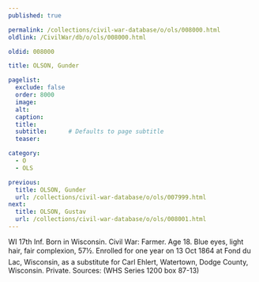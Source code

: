 ```yaml
---
published: true

permalink: /collections/civil-war-database/o/ols/008000.html
oldlink: /CivilWar/db/o/ols/008000.html

oldid: 008000

title: OLSON, Gunder

pagelist:
  exclude: false
  order: 8000
  image: 
  alt:
  caption:
  title:
  subtitle:      # Defaults to page subtitle
  teaser:

category: 
  - O 
  - OLS

previous:
  title: OLSON, Gunder
  url: /collections/civil-war-database/o/ols/007999.html  
next:
  title: OLSON, Gustav
  url: /collections/civil-war-database/o/ols/008001.html   
---
```

WI 17th Inf. Born in Wisconsin. Civil War: Farmer. Age 18. Blue eyes, light hair, fair complexion, 5&#146;7&frac12;&#148;. Enrolled for one year on 13 Oct 1864 at Fond du Lac, Wisconsin, as a substitute for Carl Ehlert, Watertown, Dodge County, Wisconsin. Private. Sources: (WHS Series 1200 box 87-13)